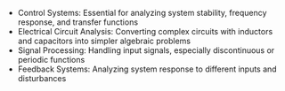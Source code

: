 
* Control Systems: Essential for analyzing system stability, frequency response, and transfer functions
* Electrical Circuit Analysis: Converting complex circuits with inductors and capacitors into simpler algebraic problems
* Signal Processing: Handling input signals, especially discontinuous or periodic functions
* Feedback Systems: Analyzing system response to different inputs and disturbances
